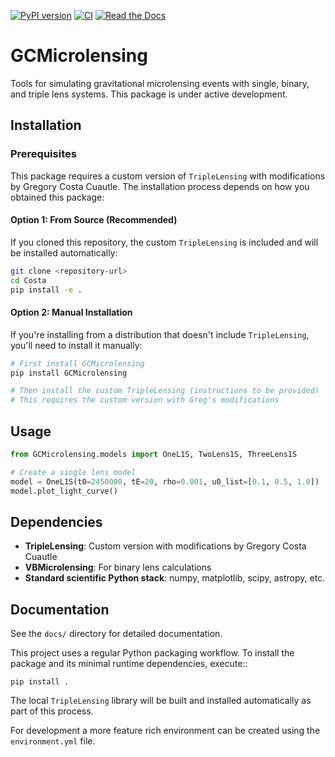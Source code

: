 [![PyPI version](https://img.shields.io/pypi/v/GCMicrolensing.svg)](https://pypi.org/project/GCMicrolensing/)
[![CI](https://github.com/GregCuautle/SURP25/actions/workflows/ci.yml/badge.svg)](https://github.com/GregCuautle/SURP25/actions/workflows/ci.yml)
[![Read the Docs](https://readthedocs.org/projects/gcmicrolensing/badge/?version=latest)](https://gcmicrolensing.readthedocs.io/en/latest/?badge=latest)

# GCMicrolensing

Tools for simulating gravitational microlensing events with single, binary, and triple lens systems. This package is under active development.

## Installation

### Prerequisites

This package requires a custom version of `TripleLensing` with modifications by Gregory Costa Cuautle. The installation process depends on how you obtained this package:

#### Option 1: From Source (Recommended)
If you cloned this repository, the custom `TripleLensing` is included and will be installed automatically:

```bash
git clone <repository-url>
cd Costa
pip install -e .
```

#### Option 2: Manual Installation
If you're installing from a distribution that doesn't include `TripleLensing`, you'll need to install it manually:

```bash
# First install GCMicrolensing
pip install GCMicrolensing

# Then install the custom TripleLensing (instructions to be provided)
# This requires the custom version with Greg's modifications
```

## Usage

```python
from GCMicrolensing.models import OneL1S, TwoLens1S, ThreeLens1S

# Create a single lens model
model = OneL1S(t0=2450000, tE=20, rho=0.001, u0_list=[0.1, 0.5, 1.0])
model.plot_light_curve()
```

## Dependencies

- **TripleLensing**: Custom version with modifications by Gregory Costa Cuautle
- **VBMicrolensing**: For binary lens calculations
- **Standard scientific Python stack**: numpy, matplotlib, scipy, astropy, etc.

## Documentation

See the `docs/` directory for detailed documentation.

This project uses a regular Python packaging workflow. To install the
package and its minimal runtime dependencies, execute::

    pip install .

The local `TripleLensing` library will be built and installed
automatically as part of this process.

For development a more feature rich environment can be created using the
`environment.yml` file.
